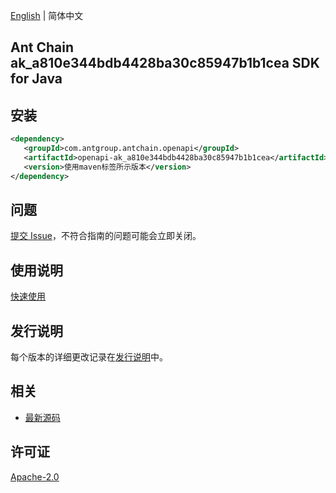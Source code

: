 [English](README.md) | 简体中文

## Ant Chain ak_a810e344bdb4428ba30c85947b1b1cea SDK for Java

## 安装

```xml
<dependency>
   <groupId>com.antgroup.antchain.openapi</groupId>
   <artifactId>openapi-ak_a810e344bdb4428ba30c85947b1b1cea</artifactId>
   <version>使用maven标签所示版本</version>
</dependency>
```

## 问题

[提交 Issue](https://github.com/alipay/antchain-openapi-prod-sdk/issues/new)，不符合指南的问题可能会立即关闭。

## 使用说明

[快速使用](https://github.com/alipay/antchain-openapi-prod-sdk)

## 发行说明

每个版本的详细更改记录在[发行说明](./ChangeLog.txt)中。

## 相关

- [最新源码](https://github.com/alipay/antchain-openapi-prod-sdk/)

## 许可证

[Apache-2.0](http://www.apache.org/licenses/LICENSE-2.0)
